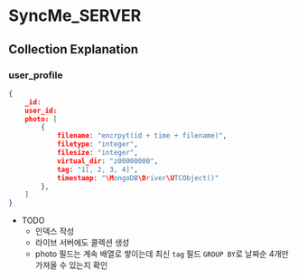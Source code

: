 # SyncMe_SERVER

## Collection Explanation

### user_profile 

```json
{
    _id:
    user_id:
    photo: [
        {
            filename: "encrpyt(id + time + filename)",
            filetype: "integer",
            filesize: "integer",
            virtual_dir: "z00000000",
            tag: "1[, 2, 3, 4]",
            timestamp: "\MongoDB\Driver\UTCObject()"
        },
    ]
}
```

- TODO
    - 인덱스 작성
    - 라이브 서버에도 콜렉션 생성
    - photo 필드는 계속 배열로 쌓이는데 최신 `tag` 필드 `GROUP BY`로 날짜순 4개만 가져올 수 있는지 확인
